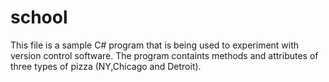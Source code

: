 # school
This file is a sample C# program that is being used to experiment with version control software. The program containts methods and attributes of three types of pizza (NY,Chicago and Detroit). 
